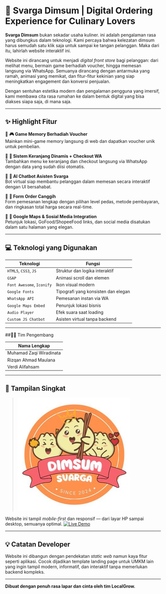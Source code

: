 # 🍱 Svarga Dimsum | Digital Ordering Experience for Culinary Lovers

**Svarga Dimsum** bukan sekadar usaha kuliner. ini adalah pengalaman rasa yang dibungkus dalam teknologi. Kami percaya bahwa kelezatan dimsum harus semudah satu klik saja untuk sampai ke tangan pelanggan. Maka dari itu, lahirlah website interaktif ini.

Website ini dirancang untuk menjadi _digital front store_ bagi pelanggan: dari melihat menu, bermain game berhadiah voucher, hingga memesan langsung via WhatsApp. Semuanya dirancang dengan antarmuka yang ramah, animasi yang memikat, dan fitur-fitur kekinian yang siap meningkatkan engagement dan konversi penjualan.

Dengan sentuhan estetika modern dan pengalaman pengguna yang imersif, kami membawa cita rasa rumahan ke dalam bentuk digital yang bisa diakses siapa saja, di mana saja.

---

## ✨ Highlight Fitur

🔹 **🎮 Game Memory Berhadiah Voucher**  
Mainkan mini-game memory langsung di web dan dapatkan voucher unik untuk pembelian.

🔹 **🛒 Sistem Keranjang Dinamis + Checkout WA**  
Tambahkan menu ke keranjang dan checkout langsung via WhatsApp dengan data yang sudah diisi otomatis.

🔹 **💬 AI Chatbot Asisten Svarga**  
Bot virtual siap membantu pelanggan dalam memesan secara interaktif dengan UI bersahabat.

🔹 **📄 Form Order Canggih**  
Form pemesanan lengkap dengan pilihan level pedas, metode pembayaran, dan ringkasan total harga secara real-time.

🔹 **📍 Google Maps & Sosial Media Integration**  
Petunjuk lokasi, GoFood/ShopeeFood links, dan social media disatukan dalam satu halaman yang elegan.

---

## 💻 Teknologi yang Digunakan

| Teknologi | Fungsi |
|----------|--------|
| `HTML5`, `CSS3`, `JS` | Struktur dan logika interaktif |
| `GSAP` | Animasi scroll dan elemen |
| `Font Awesome`, `Iconify` | Ikon visual modern |
| `Google Fonts` | Tipografi yang konsisten dan elegan |
| `WhatsApp API` | Pemesanan instan via WA |
| `Google Maps Embed` | Penunjuk lokasi bisnis |
| `Audio Player` | Efek suara saat loading |
| `Custom JS Chatbot` | Asisten virtual tanpa backend |

---

##👨‍🍳 Tim Pengembang

| Nama Lengkap  	     | 
| -------------------------- | 
| Muhamad Zaqi Wiradinata    |
| Rizqan Ahmad Maulana	     | 
| Verdi Alifahsam 	     | 

---

## 📸 Tampilan Singkat

> ![Preview Website](img/bot.jpg)

Website ini tampil *mobile-first* dan responsif — dari layar HP sampai desktop, semuanya optimal.
[![Live Demo](https://img.shields.io/badge/🌐%20Live-Demo-green?style=flat&logo=github)](https://localgrow.github.io/WebsiteUMKM_ITsDay/)

---

## 💡 Catatan Developer

Website ini dibangun dengan pendekatan *static web* namun kaya fitur seperti aplikasi. Cocok dijadikan template landing page untuk UMKM lain yang ingin tampil modern, informatif, dan interaktif tanpa memerlukan backend kompleks.

---

**Dibuat dengan penuh rasa lapar dan cinta oleh tim LocalGrow.**

